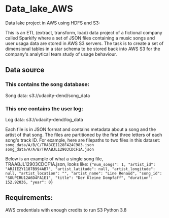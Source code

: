# Data_lake_AWS

Data lake project in AWS using HDFS and S3:

This is an ETL (extract, transform, load) data project of a fictional company called Sparkify where a set of JSON files containing a music songs and user usaga data are stored in AWS S3 servers. 
The task is to create a set of dimensional tables in a star schema to be stored back into AWS S3 for the company's analytical team study of usage behaviour.

## Data source

### This contains the song database:
Song data: s3://udacity-dend/song_data
### This one contains the user log:
Log data: s3://udacity-dend/log_data

Each file is in JSON format and contains metadata about a song and the artist of that song. The files are partitioned by the first three letters of each song's track ID. For example, here are filepaths to two files in this dataset:
`song_data/A/B/C/TRABCEI128F424C983.json`
`song_data/A/A/B/TRAABJL12903CDCF1A.json`

Below is an example of what a single song file, TRAABJL12903CDCF1A.json, looks like:
`{"num_songs": 1, "artist_id": "ARJIE2Y1187B994AB7", "artist_latitude": null, "artist_longitude": null, "artist_location": "", "artist_name": "Line Renaud", "song_id": "SOUPIRU12A6D4FA1E1", "title": "Der Kleine Dompfaff", "duration": 152.92036, "year": 0}`

## Requirements:

AWS credentials with enough credits to run S3
Python 3.8 




